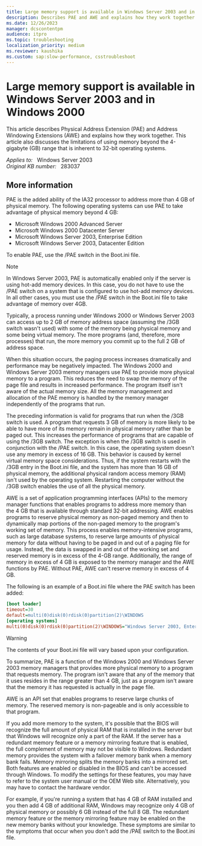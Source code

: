 ```yaml
---
title: Large memory support is available in Windows Server 2003 and in Windows 2000
description: Describes PAE and AWE and explains how they work together and also discusses the limitations of using memory beyond the 4-GB range that is inherent to 32-bit operating systems.
ms.date: 12/26/2023
manager: dcscontentpm
audience: itpro
ms.topic: troubleshooting
localization_priority: medium
ms.reviewer: kaushika
ms.custom: sap:slow-performance, csstroubleshoot
---
```

# Large memory support is available in Windows Server 2003 and in Windows 2000

This article describes Physical Address Extension (PAE) and Address Windowing Extensions (AWE) and explains how they work together. This article also discusses the limitations of using memory beyond the 4-gigabyte (GB) range that is inherent to 32-bit operating systems.

_Applies to:_ &nbsp; Windows Server 2003  
_Original KB number:_ &nbsp; 283037

## More information

PAE is the added ability of the IA32 processor to address more than 4 GB of physical memory. The following operating systems can use PAE to take advantage of physical memory beyond 4 GB:  

- Microsoft Windows 2000 Advanced Server
- Microsoft Windows 2000 Datacenter Server
- Microsoft Windows Server 2003, Enterprise Edition
- Microsoft Windows Server 2003, Datacenter Edition

To enable PAE, use the /PAE switch in the Boot.ini file.

> [!NOTE]
> In Windows Server 2003, PAE is automatically enabled only if the server is using hot-add memory devices. In this case, you do not have to use the /PAE switch on a system that is configured to use hot-add memory devices. In all other cases, you must use the /PAE switch in the Boot.ini file to take advantage of memory over 4GB.

Typically, a process running under Windows 2000 or Windows Server 2003 can access up to 2 GB of memory address space (assuming the /3GB switch wasn't used) with some of the memory being physical memory and some being virtual memory. The more programs (and, therefore, more processes) that run, the more memory you commit up to the full 2 GB of address space.

When this situation occurs, the paging process increases dramatically and performance may be negatively impacted. The Windows 2000 and Windows Server 2003 memory managers use PAE to provide more physical memory to a program. This reduces the need to swap the memory of the page file and results in increased performance. The program itself isn't aware of the actual memory size. All the memory management and allocation of the PAE memory is handled by the memory manager independently of the programs that run.

The preceding information is valid for programs that run when the /3GB switch is used. A program that requests 3 GB of memory is more likely to be able to have more of its memory remain in physical memory rather than be paged out. This increases the performance of programs that are capable of using the /3GB switch. The exception is when the /3GB switch is used in conjunction with the /PAE switch. In this case, the operating system doesn't use any memory in excess of 16 GB. This behavior is caused by kernel virtual memory space considerations. Thus, if the system restarts with the /3GB entry in the Boot.ini file, and the system has more than 16 GB of physical memory, the additional physical random access memory (RAM) isn't used by the operating system. Restarting the computer without the /3GB switch enables the use of all the physical memory.

AWE is a set of application programming interfaces (APIs) to the memory manager functions that enables programs to address more memory than the 4 GB that is available through standard 32-bit addressing. AWE enables programs to reserve physical memory as non-paged memory and then to dynamically map portions of the non-paged memory to the program's working set of memory. This process enables memory-intensive programs, such as large database systems, to reserve large amounts of physical memory for data without having to be paged in and out of a paging file for usage. Instead, the data is swapped in and out of the working set and reserved memory is in excess of the 4-GB range. Additionally, the range of memory in excess of 4 GB is exposed to the memory manager and the AWE functions by PAE. Without PAE, AWE can't reserve memory in excess of 4 GB.

The following is an example of a Boot.ini file where the PAE switch has been added:

```ini
[boot loader]  
timeout=30  
default=multi(0)disk(0)rdisk(0)partition(2)\WINDOWS  
[operating systems]  
multi(0)disk(0)rdisk(0)partition(2)\WINDOWS="Windows Server 2003, Enterprise" /fastdetect /PAE  
```

> [!WARNING]
> The contents of your Boot.ini file will vary based upon your configuration.  

To summarize, PAE is a function of the Windows 2000 and Windows Server 2003 memory managers that provides more physical memory to a program that requests memory. The program isn't aware that any of the memory that it uses resides in the range greater than 4 GB, just as a program isn't aware that the memory it has requested is actually in the page file.

AWE is an API set that enables programs to reserve large chunks of memory. The reserved memory is non-pageable and is only accessible to that program.  

If you add more memory to the system, it's possible that the BIOS will recognize the full amount of physical RAM that is installed in the server but that Windows will recognize only a part of the RAM. If the server has a redundant memory feature or a memory mirroring feature that is enabled, the full complement of memory may not be visible to Windows. Redundant memory provides the system with a failover memory bank when a memory bank fails. Memory mirroring splits the memory banks into a mirrored set. Both features are enabled or disabled in the BIOS and can't be accessed through Windows. To modify the settings for these features, you may have to refer to the system user manual or the OEM Web site. Alternatively, you may have to contact the hardware vendor.

For example, if you're running a system that has 4 GB of RAM installed and you then add 4 GB of additional RAM, Windows may recognize only 4 GB of physical memory or possibly 6 GB instead of the full 8 GB. The redundant memory feature or the memory mirroring feature may be enabled on the new memory banks without your knowledge. These symptoms are similar to the symptoms that occur when you don't add the /PAE switch to the Boot.ini file.
